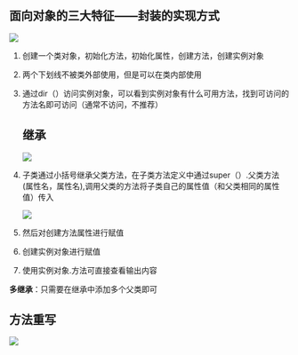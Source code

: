 ## 面向对象的三大特征——封装的实现方式

![](D:\Python学习\全栈工程师\1.python基础语法\12.面向对象\image\三大特征.png)

1. 创建一个类对象，初始化方法，初始化属性，创建方法，创建实例对象

2. 两个下划线不被类外部使用，但是可以在类内部使用

3. 通过dir（）访问实例对象，可以看到实例对象有什么可用方法，找到可访问的方法名即可访问（通常不访问，不推荐）

   ## 继承

   ![](D:\Python学习\全栈工程师\1.python基础语法\12.面向对象\image\继承.png)

1. 子类通过小括号继承父类方法，在子类方法定义中通过super（）.父类方法(属性名，属性名),调用父类的方法将子类自己的属性值（和父类相同的属性值）传入

   ![](D:\Python学习\全栈工程师\1.python基础语法\12.面向对象\image\继承代码实现.png)

2. 然后对创建方法属性进行赋值
3. 创建实例对象进行赋值
4. 使用实例对象.方法可直接查看输出内容

**多继承**：只需要在继承中添加多个父类即可

## 方法重写

![](D:\Python学习\全栈工程师\1.python基础语法\12.面向对象\image\方法重写.png)